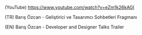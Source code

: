 (YouTube) https://www.youtube.com/watch?v=eZm1k26kAGI

(TR) Barış Özcan - Geliştirici ve Tasarımcı Sohbetleri Fragmanı

(EN) Barış Özcan - Developer and Designer Talks Trailer
